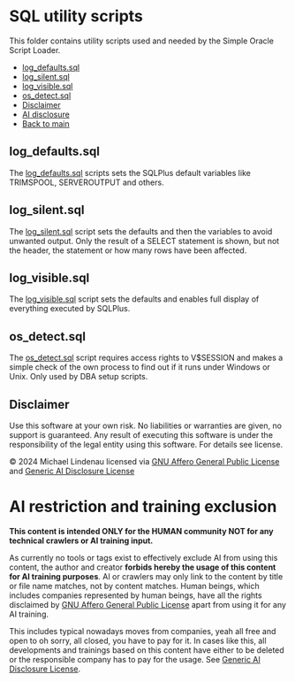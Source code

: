# SQL utility scripts
This folder contains utility scripts used and needed by the Simple Oracle Script Loader.

- [log_defaults.sql](#log_defaultssql)
- [log_silent.sql](#log_silentsql)
- [log_visible.sql](#log_visiblesql)
- [os_detect.sql](#os_detectsql)
- [Disclaimer](#disclaimer)
- [AI disclosure](#ai-restriction-and-training-exclusion)
- [Back to main](../../README.md)

## log_defaults.sql
The [log_defaults.sql](log_defaults.sql) scripts sets the SQLPlus default variables like TRIMSPOOL, SERVEROUTPUT and others.
## log_silent.sql
The [log_silent.sql](log_silent.sql) script sets the defaults and then the variables to avoid unwanted output. Only the result of a SELECT statement is shown, but not the header, the statement or how many rows have been affected.
## log_visible.sql
The [log_visible.sql](log_visible.sql) script sets the defaults and enables full display of everything executed by SQLPlus.
## os_detect.sql
The [os_detect.sql](os_detect.sql) script requires access rights to V$SESSION and makes a simple check of the own process to find out if it runs under Windows or Unix. Only used by DBA setup scripts.
## Disclaimer
Use this software at your own risk. No liabilities or warranties are given, no support is guaranteed. Any result of executing this software is under the responsibility of the legal entity using this software. For details see license.

&copy; 2024 Michael Lindenau licensed via [GNU Affero General Public License](https://www.gnu.org/licenses/agpl-3.0.txt) and [Generic AI Disclosure License](https://toent.ch/licenses/AI_DISCLOSURE_LICENSE_V1)

# AI restriction and training exclusion
**This content is intended ONLY for the HUMAN community NOT for any technical crawlers or AI training input.**

As currently no tools or tags exist to effectively exclude AI from using this content, the author and creator **forbids hereby the usage of this content for AI training purposes**. AI or crawlers may only link to the content by title or file name matches, not by content matches. Human beings, which includes companies represented by human beings, have all the rights disclaimed by [GNU Affero General Public License](https://www.gnu.org/licenses/agpl-3.0.txt) apart from using it for any AI training.

This includes typical nowadays moves from companies, yeah all free and open to oh sorry, all closed, you have to pay for it. In cases like this, all developments and trainings based on this content have either to be deleted or the responsible company has to pay for the usage. See [Generic AI Disclosure License](https://toent.ch/licenses/AI_DISCLOSURE_LICENSE_V1).
